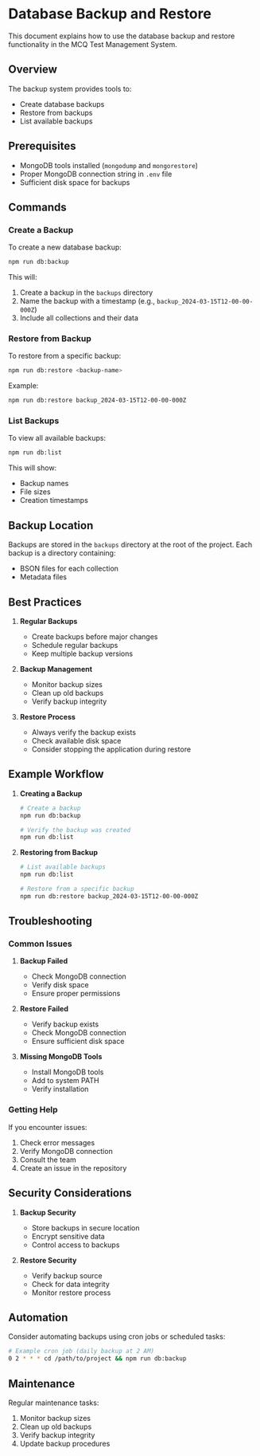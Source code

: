 # Database Backup and Restore

This document explains how to use the database backup and restore functionality in the MCQ Test Management System.

## Overview

The backup system provides tools to:
- Create database backups
- Restore from backups
- List available backups

## Prerequisites

- MongoDB tools installed (`mongodump` and `mongorestore`)
- Proper MongoDB connection string in `.env` file
- Sufficient disk space for backups

## Commands

### Create a Backup

To create a new database backup:

```bash
npm run db:backup
```

This will:
1. Create a backup in the `backups` directory
2. Name the backup with a timestamp (e.g., `backup_2024-03-15T12-00-00-000Z`)
3. Include all collections and their data

### Restore from Backup

To restore from a specific backup:

```bash
npm run db:restore <backup-name>
```

Example:
```bash
npm run db:restore backup_2024-03-15T12-00-00-000Z
```

### List Backups

To view all available backups:

```bash
npm run db:list
```

This will show:
- Backup names
- File sizes
- Creation timestamps

## Backup Location

Backups are stored in the `backups` directory at the root of the project. Each backup is a directory containing:
- BSON files for each collection
- Metadata files

## Best Practices

1. **Regular Backups**
   - Create backups before major changes
   - Schedule regular backups
   - Keep multiple backup versions

2. **Backup Management**
   - Monitor backup sizes
   - Clean up old backups
   - Verify backup integrity

3. **Restore Process**
   - Always verify the backup exists
   - Check available disk space
   - Consider stopping the application during restore

## Example Workflow

1. **Creating a Backup**
   ```bash
   # Create a backup
   npm run db:backup
   
   # Verify the backup was created
   npm run db:list
   ```

2. **Restoring from Backup**
   ```bash
   # List available backups
   npm run db:list
   
   # Restore from a specific backup
   npm run db:restore backup_2024-03-15T12-00-00-000Z
   ```

## Troubleshooting

### Common Issues

1. **Backup Failed**
   - Check MongoDB connection
   - Verify disk space
   - Ensure proper permissions

2. **Restore Failed**
   - Verify backup exists
   - Check MongoDB connection
   - Ensure sufficient disk space

3. **Missing MongoDB Tools**
   - Install MongoDB tools
   - Add to system PATH
   - Verify installation

### Getting Help

If you encounter issues:
1. Check error messages
2. Verify MongoDB connection
3. Consult the team
4. Create an issue in the repository

## Security Considerations

1. **Backup Security**
   - Store backups in secure location
   - Encrypt sensitive data
   - Control access to backups

2. **Restore Security**
   - Verify backup source
   - Check for data integrity
   - Monitor restore process

## Automation

Consider automating backups using cron jobs or scheduled tasks:

```bash
# Example cron job (daily backup at 2 AM)
0 2 * * * cd /path/to/project && npm run db:backup
```

## Maintenance

Regular maintenance tasks:
1. Monitor backup sizes
2. Clean up old backups
3. Verify backup integrity
4. Update backup procedures 